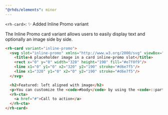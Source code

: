 ```yaml
---
"@rhds/elements": minor
---
```


`<rh-card>`: ✨ Added Inline Promo variant

The Inline Promo card variant allows users to easily display text and optionally an image side by side. 

```html
<rh-card variant="inline-promo">
  <svg slot="inline-promo" xmlns="http://www.w3.org/2000/svg" viewBox="0 0 320 190">
    <title>A placeholder image in a card inline-promo slot</title>
    <rect x="0" y="0" width="320" height="190" fill="#e7f0f9"/>
    <line x1="0" y1="0" x2="320" y2="190" stroke="#d6e7f5"/>
    <line x1="320" y1="0" x2="0" y2="190" stroke="#d6e7f5"/>
  </svg>

  <h2>Featured: left aligned with image</h2>
  <p>You can customize the <code>#body</code> by using the <code>::part</code> selector. Using this technique, you can have padding on the top, bottom, left, right, or none at all.</p>
  <rh-cta>
    <a href="#">Call to action</a>
  </rh-cta>
</rh-card>
```
